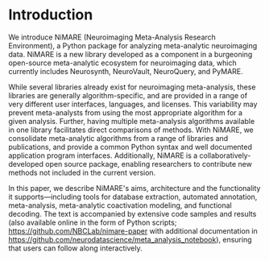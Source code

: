 # Introduction

We introduce NiMARE (Neuroimaging Meta-Analysis Research Environment), a Python package for analyzing meta-analytic neuroimaging data.
NiMARE is a new library developed as a component in a burgeoning open-source meta-analytic ecosystem for neuroimaging data, which currently includes Neurosynth, NeuroVault, NeuroQuery, and PyMARE.

While several libraries already exist for neuroimaging meta-analysis, these libraries are generally algorithm-specific, and are provided in a range of very different user interfaces, languages, and licenses.
This variability may prevent meta-analysts from using the most appropriate algorithm for a given analysis.
Further, having multiple meta-analysis algorithms available in one library facilitates direct comparisons of methods.
With NiMARE, we consolidate meta-analytic algorithms from a range of libraries and publications, and provide a common Python syntax and well documented application program interfaces.
Additionally, NiMARE is a collaboratively-developed open source package, enabling researchers to contribute new methods not included in the current version.

In this paper, we describe NiMARE's aims, architecture and the functionality it supports—including tools for database extraction, automated annotation, meta-analysis, meta-analytic coactivation modeling, and functional decoding.
The text is accompanied by extensive code samples and results (also available online in the form of Python scripts; https://github.com/NBCLab/nimare-paper with additional documentation in https://github.com/neurodatascience/meta_analysis_notebook), ensuring that users can follow along interactively.
